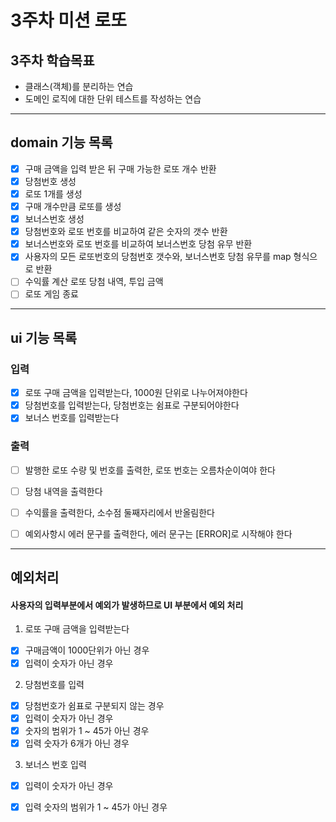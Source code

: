 # 3주차 미션 로또   
## 3주차 학습목표
 - 클래스(객체)를 분리하는 연습 
 - 도메인 로직에 대한 단위 테스트를 작성하는 연습

---
## domain 기능 목록
 - [x] 구매 금액을 입력 받은 뒤 구매 가능한 로또 개수 반환
 - [x] 당첨번호 생성
 - [x] 로또 1개를 생성
 - [x] 구매 개수만큼 로또를 생성
 - [x] 보너스번호 생성
 - [x] 당첨번호와 로또 번호를 비교하여 같은 숫자의 갯수 반환
 - [x] 보너스번호와 로또 번호를 비교하여 보너스번호 당첨 유무 반환
 - [x] 사용자의 모든 로또번호의 당첨번호 갯수와, 보너스번호 당첨 유무를 map 형식으로 반환
 - [ ] 수익률 계산
    로또 당첨 내역, 투입 금액
 - [ ] 로또 게임 종료

---

## ui 기능 목록

### 입력
- [x] 로또 구매 금액을 입력받는다, 1000원 단위로 나누어져야한다
- [x] 당첨번호를 입력받는다, 당첨번호는 쉼표로 구분되어야한다
- [x] 보너스 번호를 입력받는다

### 출력
- [ ] 발행한 로또 수량 및 번호를 출력한, 로또 번호는 오름차순이여야 한다
- [ ] 당첨 내역을 출력한다
- [ ] 수익률을 출력한다, 소수점 둘째자리에서 반올림한다
- [ ] 예외사항시 에러 문구를 출력한다, 에러 문구는 [ERROR]로 시작해야 한다


---
## 예외처리
#### 사용자의 입력부분에서 예외가 발생하므로 UI 부분에서 예외 처리
1. 로또 구매 금액을 입력받는다   
 - [x] 구매금액이 1000단위가 아닌 경우
 - [x] 입력이 숫자가 아닌 경우

2. 당첨번호를 입력
 - [x] 당첨번호가 쉼표로 구분되지 않는 경우
 - [x] 입력이 숫자가 아닌 경우
 - [x] 숫자의 범위가 1 ~ 45가 아닌 경우
 - [x] 입력 숫자가 6개가 아닌 경우

3. 보너스 번호 입력
 - [x] 입력이 숫자가 아닌 경우
 - [x] 입력 숫자의 범위가 1 ~ 45가 아닌 경우

